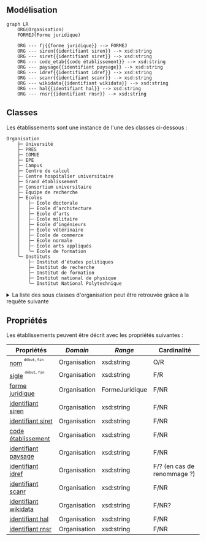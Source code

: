 ## Modélisation

```mermaid
graph LR
    ORG(Organisation)
    FORMEJ(Forme juridique)
    
    ORG --- fj{{forme juridique}} --> FORMEJ
    ORG --- siren{{identifiant siren}} --> xsd:string
    ORG --- siret{{identifiant siret}} --> xsd:string
    ORG --- code_etab{{code établissement}} --> xsd:string
    ORG --- paysage{{identifiant paysage}} --> xsd:string
    ORG --- idref{{identifiant idref}} --> xsd:string
    ORG --- scanr{{identifiant scanr}} --> xsd:string
    ORG --- wikidata{{identifiant wikidata}} --> xsd:string
    ORG --- hal{{identifiant hal}} --> xsd:string
    ORG --- rnsr{{identifiant rnsr}} --> xsd:string
```


## Classes

Les établissements sont une instance de l'une des classes ci-dessous :

```
Organisation
    ├─ Université
    ├─ PRES
    ├─ COMUE
    ├─ EPE
    ├─ Campus
    ├─ Centre de calcul
    ├─ Centre hospitalier universitaire
    ├─ Grand établissement
    ├─ Consortium universitaire
    ├─ Équipe de recherche
    ├─ Écoles
    │	├─ École doctorale
    │	├─ École d’architecture
    │	├─ École d’arts
    │	├─ École militaire
    │	├─ École d’ingénieurs
    │	├─ École vétérinaire
    │	├─ École de commerce
    │	├─ École normale
    │	├─ École arts appliqués
    │	╰─ École de formation
    ╰─ Instituts
        ├─ Institut d’études politiques
        ├─ Institut de recherche
        ├─ Institut de formation
        ├─ Institut national de physique
        ╰─ Institut National Polytechnique
```

<details>
<summary>La liste des sous classes d'organisation peut être retrouvée grâce à la requête suivante</summary>
<div>


```rq title="sous-classes-organisation.rq"
SELECT ?sous_classesLabel WHERE {
?sous_classes wdt:P2* wd:Q1 
SERVICE wikibase:label { bd:serviceParam wikibase:language "[AUTO_LANGUAGE],en". }
}
```


</div>
</details>

## Propriétés

Les établissements peuvent être décrit avec les propriétés suivantes :

| **Propriétés**                                                    | ***Domain*** | ***Range***    | **Cardinalité**             |
| ----------------------------------------------------------------- | ------------ | -------------- | --------------------------- |
| [nom](Propriétés/nom.md) <sup><sup>`début`, `fin`</sup></sup>     | Organisation | xsd:string     | O/R                         |
| [sigle](Propriétés/sigle.md) <sup><sup>`début`, `fin`</sup></sup> | Organisation | xsd:string     | F/R                         |
| [forme juridique](Propriétés/forme%20juridique.md)                | Organisation | FormeJuridique | F/NR                        |
| [identifiant siren](Propriétés/identifiant%20siren.md)            | Organisation | xsd:string     | F/NR                        |
| [identifiant siret](Propriétés/identifiant%20siret.md)            | Organisation | xsd:string     | F/NR                        |
| [code établissement](Propriétés/code%20établissement.md)          | Organisation | xsd:string     | F/NR                        |
| [identifiant paysage](Propriétés/identifiant%20paysage.md)        | Organisation | xsd:string     | F/NR                        |
| [identifiant idref](Propriétés/identifiant%20idref.md)            | Organisation | xsd:string     | F/? (en cas de renommage ?) |
| [identifiant scanr](Propriétés/identifiant%20scanr.md)            | Organisation | xsd:string     | F/NR                        |
| [identifiant wikidata](Propriétés/identifiant%20wikidata.md)      | Organisation | xsd:string     | F/NR?                        |
| [identifiant hal](Propriétés/identifiant%20hal.md)                | Organisation | xsd:string     | F/NR                        |
| [identifiant rnsr](Propriétés/identifiant%20rnsr.md)              | Organisation | xsd:string     | F/NR                        |


